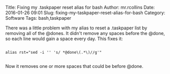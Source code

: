 Title: Fixing my .taskpaper reset alias for bash
Author: mr.rcollins
Date: 2016-01-26 09:01
Slug: fixing-my-taskpaper-reset-alias-for-bash
Category: Software
Tags: bash,taskpaper

There was a little problem with my alias to reset a .taskpaper list by removing all of the @dones. It didn't remove any spaces before the @done, so each line would gain a space every day. This fixes it:

```

alias rst="sed -i '' 's/ *@done\(.*\)//g'"


```

Now it removes one or more spaces that could be before @done.

